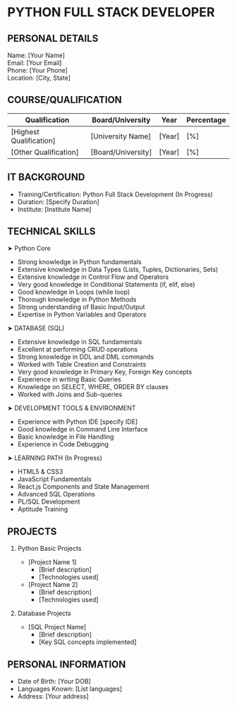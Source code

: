 # PYTHON FULL STACK DEVELOPER

## PERSONAL DETAILS
Name: [Your Name]  
Email: [Your Email]  
Phone: [Your Phone]  
Location: [City, State]

## COURSE/QUALIFICATION
| Qualification | Board/University | Year | Percentage |
|--------------|------------------|------|------------|
| [Highest Qualification] | [University Name] | [Year] | [%] |
| [Other Qualification] | [Board/University] | [Year] | [%] |

## IT BACKGROUND
- Training/Certification: Python Full Stack Development (In Progress)
- Duration: [Specify Duration]
- Institute: [Institute Name]

## TECHNICAL SKILLS

➤ Python Core
- Strong knowledge in Python fundamentals
- Extensive knowledge in Data Types (Lists, Tuples, Dictionaries, Sets)
- Extensive knowledge in Control Flow and Operators
- Very good knowledge in Conditional Statements (if, elif, else)
- Good knowledge in Loops (while loop)
- Thorough knowledge in Python Methods
- Strong understanding of Basic Input/Output
- Expertise in Python Variables and Operators

➤ DATABASE (SQL)
- Extensive knowledge in SQL fundamentals 
- Excellent at performing CRUD operations
- Strong knowledge in DDL and DML commands
- Worked with Table Creation and Constraints
- Very good knowledge in Primary Key, Foreign Key concepts
- Experience in writing Basic Queries
- Knowledge on SELECT, WHERE, ORDER BY clauses
- Worked with Joins and Sub-queries

➤ DEVELOPMENT TOOLS & ENVIRONMENT
- Experience with Python IDE [specify IDE]
- Good knowledge in Command Line Interface
- Basic knowledge in File Handling
- Experience in Code Debugging

➤ LEARNING PATH (In Progress)
- HTML5 & CSS3
- JavaScript Fundamentals
- React.js Components and State Management
- Advanced SQL Operations
- PL/SQL Development
- Aptitude Training

## PROJECTS
1. Python Basic Projects
   - [Project Name 1]
     - [Brief description]
     - [Technologies used]
   - [Project Name 2]
     - [Brief description]
     - [Technologies used]

2. Database Projects
   - [SQL Project Name]
     - [Brief description]
     - [Key SQL concepts implemented]

## PERSONAL INFORMATION
- Date of Birth: [Your DOB]
- Languages Known: [List languages]
- Address: [Your address]
